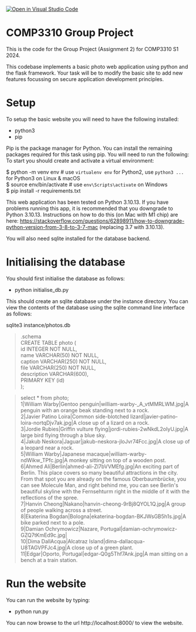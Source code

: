 [![Open in Visual Studio Code](https://classroom.github.com/assets/open-in-vscode-718a45dd9cf7e7f842a935f5ebbe5719a5e09af4491e668f4dbf3b35d5cca122.svg)](https://classroom.github.com/online_ide?assignment_repo_id=14941579&assignment_repo_type=AssignmentRepo)
# COMP3310 Group Project
This is the code for the Group Project (Assignment 2) for COMP3310 S1 2024.

This codebase implements a basic photo web application using python and the flask framework. Your task will be to modify the basic site to add new features focussing on secure application development principles.

# Setup

To setup the basic website you will need to have the following installed:

- python3
- pip

Pip is the package manager for Python.  You can install the remaining packages required for this task using pip. You will need to run the following:
To start you should create and activate a virtual environment:

 $ python -m venv env        # use `virtualenv env` for Python2, use `python3 ...` for Python3 on Linux & macOS   
 $ source env/bin/activate   # use `env\Scripts\activate` on Windows   
 $ pip install -r requirements.txt   

This web application has been tested on Python 3.10.13. If you have problems running this app, it is recommended that you downgrade to Python 3.10.13. Instructions on how to do this (on Mac with M1 chip) are here: https://stackoverflow.com/questions/62898911/how-to-downgrade-python-version-from-3-8-to-3-7-mac (replacing 3.7 with 3.10.13).

You will also need sqlite installed for the database backend.

# Initialising the database

You should first initialise the database as follows:
- python initialise_db.py

This should create an sqlite database under the instance directory. You can view the contents of the database using the sqlite command line interface as follows:

sqlite3 instance/photos.db   
> .schema    
CREATE TABLE photo (   
	id INTEGER NOT NULL,    
	name VARCHAR(50) NOT NULL,   
	caption VARCHAR(250) NOT NULL,   
	file VARCHAR(250) NOT NULL,   
	description VARCHAR(600),   
	PRIMARY KEY (id)  
);   

> select * from photo;  
1|William Warby|Gentoo penguin|william-warby-_A_vtMMRLWM.jpg|A penguin with an orange beak standing next to a rock.   
2|Javier Patino Loira|Common side-blotched lizard|javier-patino-loira-nortqDjv7ak.jpg|A close up of a lizard on a rock.   
3|Jordie Rubies|Griffin vulture flying|jordi-rubies-2wNkdL2oIyU.jpg|A large bird flying through a blue sky.   
4|Jakub Neskora|Jaguar|jakub-neskora-jloJvr74Fcc.jpg|A close up of a leopard near a rock.   
5|William Warby|Japanese macaque|william-warby-ndWikw_TPfc.jpg|A monkey sitting on top of a wooden post.   
6|Ahmed Ali|Berlin|ahmed-ali-Zl7bVVMEfg.jpg|An exciting part of Berlin. This place covers so many beautiful attractions in the city. From that spot you are already on the famous Oberbaumbrücke, you can see Molecule Man, and right behind me, you can see Berlin's beautiful skyline with the Fernsehturm right in the middle of it with the reflections of the spree.   
7|Hanvin Cheong|Nakano|hanvin-cheong-9rBj8QYOL1Q.jpg|A group of people walking across a street.   
8|Ekaterina Bogdan|Bologna|ekaterina-bogdan-BKJWsGB5h1s.jpg|A bike parked next to a pole.   
9|Damian Ochrymowicz|Nazare, Portugal|damian-ochrymowicz-GZQ7tKmEd9c.jpg|   
10|Dima DallAcqua|Alcatraz Island|dima-dallacqua-U8TAGVPFJc4.jpg|A close up of a green plant.   
11|Edgar|Oporto, Portugal|edgar-Q0g5Thf7Ank.jpg|A man sitting on a bench at a train station.   


# Run the website

You can run the website by typing:

- python run.py

You can now browse to the url http://localhost:8000/ to view the website.
